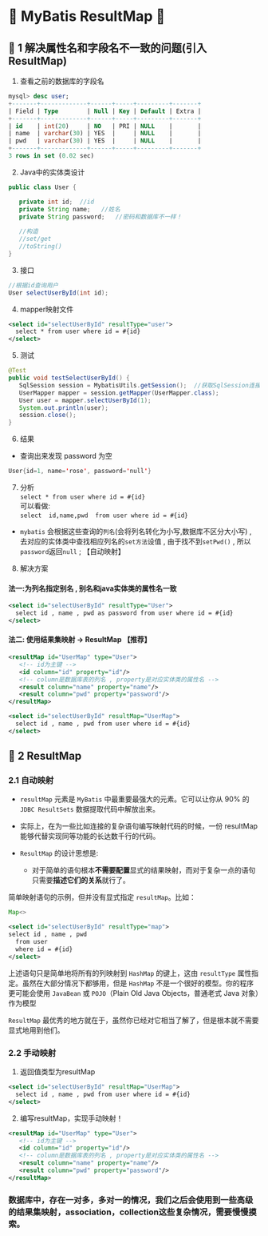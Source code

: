 # &#127800; MyBatis ResultMap &#127800; 

## &#127800; 1 解决属性名和字段名不一致的问题(引入ResultMap)

1. 查看之前的数据库的字段名
```sql
mysql> desc user;
+-------+-------------+------+-----+---------+-------+
| Field | Type        | Null | Key | Default | Extra |
+-------+-------------+------+-----+---------+-------+
| id    | int(20)     | NO   | PRI | NULL    |       |
| name  | varchar(30) | YES  |     | NULL    |       |
| pwd   | varchar(30) | YES  |     | NULL    |       |
+-------+-------------+------+-----+---------+-------+
3 rows in set (0.02 sec)
```
2. Java中的实体类设计
```java
public class User {

   private int id;  //id
   private String name;   //姓名
   private String password;   //密码和数据库不一样！
   
   //构造
   //set/get
   //toString()
}
```
3. 接口
```java
//根据id查询用户
User selectUserById(int id);
```
4. mapper映射文件
```xml
<select id="selectUserById" resultType="user">
  select * from user where id = #{id}
</select>
```
5. 测试
```java
@Test
public void testSelectUserById() {
   SqlSession session = MybatisUtils.getSession();  //获取SqlSession连接
   UserMapper mapper = session.getMapper(UserMapper.class);
   User user = mapper.selectUserById(1);
   System.out.println(user);
   session.close();
}
```
6. 结果
- 查询出来发现 password 为空 
```java
User{id=1, name='rose', password='null'}
```
7. 分析<br>
`select * from user where id = #{id}` <br>
可以看做: <br>
`select  id,name,pwd  from user where id = #{id}`<br>

- `mybatis` 会根据这些查询的`列名`(会将列名转化为小写,数据库不区分大小写) , 去对应的实体类中查找相应列名的`set方法`设值 , 由于找不到`setPwd()` , 所以`password`返回`null` ; 【自动映射】

8. 解决方案
#### 法一:为列名指定别名 , 别名和java实体类的属性名一致 
```xml
<select id="selectUserById" resultType="User">
  select id , name , pwd as password from user where id = #{id}
</select>
```
#### 法二: 使用结果集映射 -> ResultMap **【推荐】**
```xml
<resultMap id="UserMap" type="User">
   <!-- id为主键 -->
   <id column="id" property="id"/>
   <!-- column是数据库表的列名 , property是对应实体类的属性名 -->
   <result column="name" property="name"/>
   <result column="pwd" property="password"/>
</resultMap>
```
```xml
<select id="selectUserById" resultMap="UserMap">
  select id , name , pwd from user where id = #{id}
</select>
```

## &#127800; 2 ResultMap

### 2.1 自动映射
- `resultMap` 元素是 `MyBatis` 中最重要最强大的元素。它可以让你从 90% 的 `JDBC ResultSets` 数据提取代码中解放出来。

- 实际上，在为一些比如连接的复杂语句编写映射代码的时候，一份 resultMap 能够代替实现同等功能的长达数千行的代码。

- `ResultMap` 的设计思想是: 
  - 对于简单的语句根本**不需要配置**显式的结果映射，而对于复杂一点的语句只需要**描述它们的关系**就行了。
  
简单映射语句的示例，但并没有显式指定 `resultMap`。比如：
```java
Map<>
```
```xml
<select id="selectUserById" resultType="map">
select id , name , pwd
  from user
  where id = #{id}
</select>
```
上述语句只是简单地将所有的列映射到 `HashMap` 的键上，这由 `resultType` 属性指定。虽然在大部分情况下都够用，但是 `HashMap` 不是一个很好的模型。你的程序更可能会使用 `JavaBean` 或 `POJO`（Plain Old Java Objects，普通老式 Java 对象）作为模型

`ResultMap` 最优秀的地方就在于，虽然你已经对它相当了解了，但是根本就不需要显式地用到他们。

### 2.2 手动映射

1. 返回值类型为resultMap
```xml
<select id="selectUserById" resultMap="UserMap">
  select id , name , pwd from user where id = #{id}
</select>
```
2. 编写resultMap，实现手动映射！
```xml
<resultMap id="UserMap" type="User">
   <!-- id为主键 -->
   <id column="id" property="id"/>
   <!-- column是数据库表的列名 , property是对应实体类的属性名 -->
   <result column="name" property="name"/>
   <result column="pwd" property="password"/>
</resultMap>
```

### 数据库中，存在一对多，多对一的情况，我们之后会使用到一些高级的结果集映射，association，collection这些复杂情况，需要慢慢摸索。